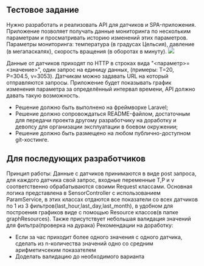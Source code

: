 ## Тестовое задание
Нужно разработать и реализовать API для датчиков и SPA-приложения.
Приложение позволяет получать данные мониторинга по нескольким параметрам и просматривать историю изменений этих параметров. Параметры мониторинга: температура (в градусах Цельсия), давление (в мегапаскалях), скорость вращения (в оборотах в минуту).
<img src="https://cki42.gitlab.yandexcloud.net/hr/vacancy-web/-/raw/main/img/backend2024.svg">

Данные от датчиков приходят по HTTP в строках вида "<параметр>=<значение>", один запрос на единицу данных, (примеры: T=20, P=304.5, v=3053). Датчикам можно задавать URL на который отправляются запросы.
Приложение будет показывать график изменения параметра за определённый интервал времени, API должно давать такую возможность.
 - Решение должно быть выполнено на фреймворке Laravel;
 - Решение должно сопровождаться README-файлом, достаточным для передачи проекта другому разработчику на доработку и девопсу для организации эксплуатации в боевом окружении;
 - Решение должно быть размещено на любом публично-доступном git-хостинге.
## Для последующих разработчиков
Принцип работы:
     Данные с датчиков принимаются в виде post запроса, для каждого датчика свой запрос, входные переменные T,P и v соответственно обрабатываются своими Request классами.
Основная логика представлена в SensorController с использованием ParamService, в этих классах отдаются все показатели со всех датчиков по 1 из 3 фильтров(last_hour,last_day,last_month),
в удобном для построения графиков виде с помощью Resource классов(в папке graphResources). Также присутствует небольшая валидация значений для фильтра(проверка на дурака)
Рекомендации на доработку: 
- Если за час приходит более одного значения с одного датчика, сделать из n-количества значений одно со средним арифметичсеким показателем
- Доделать валидацию до необходимого варианта

